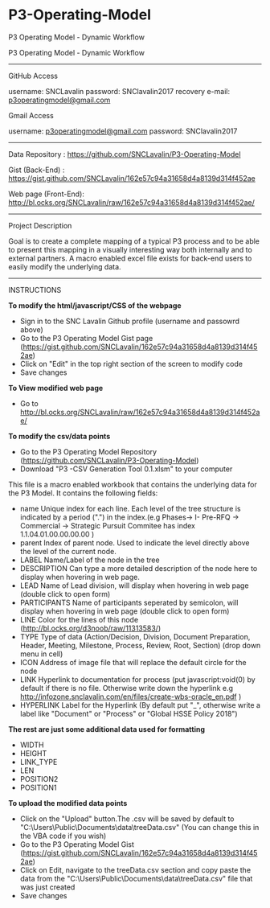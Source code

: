 # P3-Operating-Model
P3 Operating Model - Dynamic Workflow

P3 Operating Model - Dynamic Workflow


-----------------------------------------------------
GitHub Access

username: SNCLavalin
password: SNClavalin2017
recovery e-mail: p3operatingmodel@gmail.com

Gmail Access

username: p3operatingmodel@gmail.com
password: SNClavalin2017


-----------------------------------------------------

Data Repository : https://github.com/SNCLavalin/P3-Operating-Model

Gist (Back-End) : https://gist.github.com/SNCLavalin/162e57c94a31658d4a8139d314f452ae

Web page (Front-End): http://bl.ocks.org/SNCLavalin/raw/162e57c94a31658d4a8139d314f452ae/


-----------------------------------------------------

Project Description

Goal is to create a complete mapping of a typical P3 process and to be able to present this mapping in a visually 
interesting way both internally and to external partners.
A macro enabled excel file exists for back-end users to easily modify the underlying data.

-----------------------------------------------------

INSTRUCTIONS

**To modify the html/javascript/CSS of the webpage**

- Sign in to the SNC Lavalin Github profile (username and passowrd above)
- Go to the P3 Operating Model Gist page (https://gist.github.com/SNCLavalin/162e57c94a31658d4a8139d314f452ae)
- Click on "Edit" in the top right section of the screen to modify code
- Save changes


**To View modified web page**


- Go to http://bl.ocks.org/SNCLavalin/raw/162e57c94a31658d4a8139d314f452ae/


**To modify the csv/data points**

- Go to the P3 Operating Model Repository (https://github.com/SNCLavalin/P3-Operating-Model)
- Download "P3 -CSV Generation Tool 0.1.xlsm" to your computer

This file is a macro enabled workbook that contains the underlying data for the P3 Model. It contains the following fields:

* name		Unique index for each line. Each level of the tree structure is indicated by a period (".") in the index.(e.g Phases-> I- Pre-RFQ -> Commercial -> Strategic Pursuit Commitee has index 1.1.04.01.00.00.00.00 )
* parent	Index of parent node. Used to indicate the level directly above the level of the current node.
* LABEL		Name/Label of the node in the tree
* DESCRIPTION	Can type a more detailed description of the node here to display when hovering in web page.
* LEAD		Name of Lead division, will display when hovering in web page (double click to open form)
* PARTICIPANTS	Name of participants seperated by semicolon, will display when hovering in web page (double click to open form)
* LINE		Color for the lines of this node (http://bl.ocks.org/d3noob/raw/11313583/)
* TYPE		Type of data (Action/Decision, Division, Document Preparation, Header, Meeting, Milestone, Process, Review, Root, Section) (drop down menu in cell)
* ICON		Address of image file that will replace the default circle for the node
* LINK		Hyperlink to documentation for process (put javascript:void(0) by default if there is no file. Otherwise write down the hyperlink e.g http://infozone.snclavalin.com/en/files/create-wbs-oracle_en.pdf )
* HYPERLINK	Label for the Hyperlink (By default put "_", otherwise write a label like "Document" or "Process" or "Global HSSE Policy 2018")

**The rest are just some additional data used for formatting**
	
* WIDTH
* HEIGHT
* LINK_TYPE
* LEN
* POSITION2
* POSITION1

**To upload the modified data points**

 - Click on the "Upload" button.The .csv will be saved by default to "C:\Users\Public\Documents\data\treeData.csv" (You can change this in the VBA code if you wish)
 - Go to the P3 Operating Model Gist (https://gist.github.com/SNCLavalin/162e57c94a31658d4a8139d314f452ae)
 - Click on Edit, navigate to the treeData.csv section and copy paste the data from the "C:\Users\Public\Documents\data\treeData.csv" file that was just created
 - Save changes


